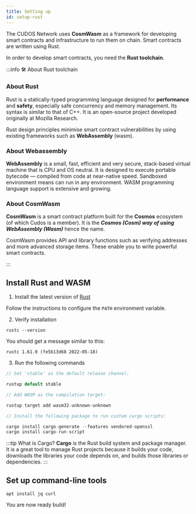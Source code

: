 ```yaml
---
title: Setting up
id: setup-rust
---
```


The CUDOS Network uses **CosmWasm** as a framework for developing smart contracts and infrastructure to run them on chain. Smart contracts are written using Rust. 

In order to develop smart contracts, you need the **Rust toolchain**.

:::info 🛠 About Rust toolchain

### About Rust
Rust is a statically-typed programming language designed for **performance** and **safety**, especially safe concurrency and memory management. Its syntax is similar to that of C++. It is an open-source project developed originally at Mozilla Research.

Rust design principles minimise smart contract vulnerabilities by using existing frameworks such as **WebAssembly** (wasm). 

### About Webassembly 
**WebAssembly** is a small, fast, efficient and very secure, stack-based virtual machine that is CPU and OS neutral. It is designed to execute portable bytecode — compiled from code at near-native speed. Sandboxed environment means can run in any environment. WASM programming language support is extensive and growing.


### About CosmWasm
**CosmWasm** is a smart contract platform built for the **Cosmos** ecosystem (of which Cudos is a member). It is the ***Cosmos (Cosm) way of using WebAssembly (Wasm)*** hence the name.

CosmWasm provides API and library functions such as verifying addresses and more advanced storage items. These enable you to write powerful smart contracts. 

:::

## Install Rust and WASM

1. Install the latest version of [Rust](https://www.rust-lang.org/tools/install) 

Follow the instructions to configure the `PATH` environment variable. 

2. Verify installation

```shell
rustc --version
```

You should get a message similar to this:

```shell
rustc 1.61.0 (fe5b13d68 2022-05-18)
```

3. Run the following commands

```rust
// Set 'stable' as the default release channel:

rustup default stable

// Add WASM as the compilation target:

rustup target add wasm32-unknown-unknown

// Install the following package to run custom cargo scripts:

cargo install cargo-generate --features vendored-openssl
cargo install cargo-run-script
```

:::tip What is Cargo?
**Cargo** is the Rust build system and package manager. It is a great tool to manage Rust projects because it builds your code, downloads the libraries your code depends on, and builds those libraries or dependencies.
:::

## Set up command-line tools

```shell
apt install jq curl
```

You are now ready build! 
